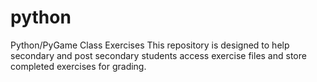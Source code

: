 python
======

Python/PyGame Class Exercises
This repository is designed to help secondary and post secondary students access exercise files and store completed exercises for grading.
